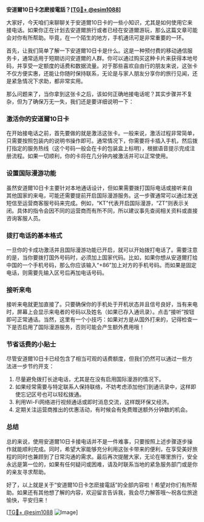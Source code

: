 **安道爾10日卡怎麽接電話？[[TG💪+ @esim1088](https://t.me/s/esim1088)]**

大家好，今天咱们来聊聊关于安道爾10日卡的一些小知识，尤其是如何使用它来接电话。如果你正在计划去安道爾旅行或者已经在安道爾游玩，那么这篇文章可能会对你有所帮助。毕竟，在一个陌生的地方，手机通讯可是非常重要的一环。

首先，让我们简单了解一下安道爾10日卡是什么。这是一种预付费的移动通信服务卡，通常适用于短期访问安道爾的人群。你可以通过购买这种卡片来获得本地号码，并享受一定额度的话费和数据流量。对于那些喜欢自由行的朋友来说，这张卡不仅方便实惠，还能让你随时保持联系，无论是与家人朋友分享你的旅行见闻，还是紧急情况下求助，都非常实用。

那么问题来了，当你拿到这张卡之后，该如何正确地接电话呢？其实步骤并不复杂，但为了确保万无一失，我们还是要详细说明一下：

### **激活你的安道爾10日卡**

在开始接电话之前，首先要做的就是激活这张卡。一般来说，激活过程非常简单，只需要按照包装内的说明书操作即可。通常情况下，你需要将卡插入手机，然后拨打指定的服务热线（这个号码一般会在卡的包装盒上标明），根据语音提示完成注册流程。如果一切顺利，你的卡将在几分钟内被激活并可以正常使用。

### **设置国际漫游功能**

虽然安道爾10日卡主要针对本地通话设计，但如果需要拨打国际电话或接听来自其他国家的来电，可能还需要提前开启国际漫游服务。这一步骤通常可以通过发送短信至运营商客服号码来完成。例如，“KT”代表开启国际漫游，“ZT”则表示关闭。具体的指令会因不同的运营商而有所不同，所以建议事先查阅相关资料或直接咨询客服人员。

### **拨打电话的基本格式**

一旦你的卡成功激活并且国际漫游功能已开启，就可以开始拨打电话了。需要注意的是，当你要拨打国外号码时，必须加上国家代码。比如，如果你想从安道爾打给中国的一个手机号码，那么你应该输入“+86”加上对方的手机号码。而如果是固定电话，则需要先输入区号后再加电话号码。

### **接听来电**

接听来电就更加直接了。只要确保你的手机处于开机状态并且信号良好，当有来电时，屏幕上会显示来电者的号码以及姓名（如果已存入通讯录）。点击“接听”按钮即可正常通话。当然，这里有一个小技巧：如果对方是从国外打来的，记得检查一下是否启用了国际漫游服务，否则可能会产生额外费用哦！

### **节省话费的小贴士**

尽管安道爾10日卡已经包含了相当可观的话费额度，但我们仍然可以通过一些方法进一步节约开支：

1. 尽量避免拨打长途电话，尤其是在没有启用国际漫游的情况下。
2. 如果经常需要与特定联系人保持联络，不妨考虑添加他们到通讯录中，这样即使忘记区号也可以轻松拨通。
3. 利用Wi-Fi网络进行视频通话或即时消息交流，这样既环保又经济。
4. 定期关注运营商推出的优惠活动，有时候会有免费赠送额外分钟数的机会。

### **总结**

总的来说，使用安道爾10日卡接电话并不是一件难事，只要按照上述步骤逐步操作就能顺利完成。同时，希望大家能够充分利用这张卡带来的便利，在享受美好旅程的同时也兼顾到了日常沟通的需求。最后再次提醒大家，无论在哪里旅行，安全永远是第一位的，如果有任何疑问或困难，请及时联系当地的紧急服务部门或是你的亲友寻求帮助。

好了，以上就是关于“安道爾10日卡怎麽接電話”的全部内容啦！希望对你们有所帮助。如果还有其他想了解的内容，欢迎留言告诉我，我会尽力解答哦～祝各位旅途愉快，平安归来！

[[TG💪+ @esim1088](https://t.me/s/esim1088) ![Image](https://i.postimg.cc/4NQfJmqS/Snipaste-2025-05-13-00-14-12.png)]
